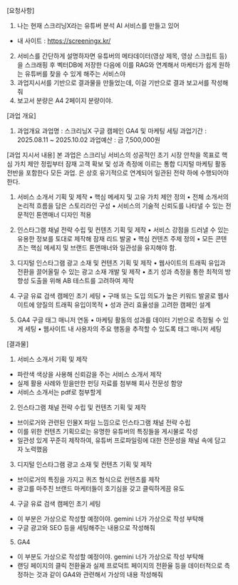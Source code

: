 [요청사항]
1. 나는 현재 스크리닝X라는 유튜버 분석 AI 서비스를 만들고 있어
- 내 사이트 : https://screeningx.kr/
2. 서비스를 간단하게 설명하자면 유튜버의 메타데이터(영상 제목, 영상 스크립트 등)을 스크래핑 후 벡터DB에 저장한 다음에 이를 RAG와 연계해서 마케터가 쉽게 원하는 유튜버를 찾을 수 있게 해주는 서비스야
3. 과업지시서를 기반으로 결과물을 만들었는데, 이걸 기반으로 결과 보고서를 작성해줘
4. 보고서 분량은 A4 2페이지 분량이야.

[과업 개요]
1. 과업개요
과업명 : 스크리닝X 구글 캠페인 GA4 및 마케팅 세팅
과업기간 : 2025.08.11 ~ 2025.10.02
과업예산 : 금 7,500,000원 

[과업 지시서 내용]
본 과업은 스크리닝 서비스의 성공적인 초기 시장 안착을 목표로 핵심 가치 제안 정립부터
잠재 고객 확보 및 성과 측정에 이르는 통합 디지털 마케팅 활동 전반을 포함한다 모든 과업.
은 상호 유기적으로 연계되어 일관된 전략 하에 수행되어야 한다.

1. 서비스 소개서 기획 및 제작
• 핵심 메세지 및 고유 가치 제안 정의
• 전체 소개서의 논리적 흐름을 담은 스토리라인 구성
• 서비스의 기술적 신뢰도를 나타낼 수 있는 전문적인 톤앤매너 디자인 적용

2. 인스타그램 채널 전략 수립 및 컨텐츠 기획 및 제작
• 서비스 강점을 드러낼 수 있는 유용한 정보를 토대로 제작해 잠재 리드 발굴
• 핵심 컨텐츠 주제 정의
• 모든 콘텐츠는 핵심 메세지 및 브랜드 톤앤매너와 일관성을 유지해야 함.

3. 디지털 인스타그램 광고 소재 및 컨텐츠 기획 및 제작
• 웹사이트의 트래픽 유입과 전환을 끌어올릴 수 있는 광고 소재 개발 및 제작
• 초기 성과 측정을 통한 최적의 방향성 도출을 위해 AB 테스트를 고려하여 제작

4. 구글 유료 검색 캠페인 초기 세팅
• 구매 또는 도입 의도가 높은 키워드 발굴로 웹사이트에 양질의 트래픽 유입이목적
• 성과 관리 효율성을 고려한 캠페인 설계

5. GA4
구글 태그 매니저 연동
• 마케팅 활동의 성과를 데이터 기반으로 측정될 수 있게 세팅
• 웹사이트 내 사용자의 주요 행동을 추적할 수 있도록 태그 매니저 세팅

[결과물]
1. 서비스 소개서 기획 및 제작
- 파란색 색상을 사용해 신뢰감을 주는 서비스 소개서 제작
- 실제 활용 사례와 믿을만한 펀딩 자료를 첨부해 회사 전문성 함양
- 서비스 소개서는 pdf로 첨부할게

2. 인스타그램 채널 전략 수립 및 컨텐츠 기획 및 제작
- 브이로거와 관련된 인물X 파일 느낌으로 인스타그램 채널 전략 수립
- 이를 위한 컨텐츠 기획으로는 유명한 유튜버의 특징들을 게시물로 작성
- 일관성 있게 꾸준히 제작하여, 유튜버 프로파일링에 대한 전문성을 채널 속에 담고자 노력했음

3. 디지털 인스타그램 광고 소재 및 컨텐츠 기획 및 제작
- 브이로거의 특징을 가지고 퀴즈 형식으로 컨텐츠를 제작
- 광고를 마주친 브랜드 마케터들이 호기심을 갖고 클릭하게끔 유도

4. 구글 유료 검색 캠페인 초기 세팅
- 이 부분은 가상으로 작성할 예정이야. gemini 너가 가상으로 작성 부탁해
- 구글 광고와 SEO 등을 세팅해주는 내용으로 작성해줘

5. GA4
- 이 부분도 가상으로 작성할 예정이야. gemini 너가 가상으로 작성 부탁해
- 랜딩 페이지의 클릭 전환율과 실제 프로덕트 페이지의 전환율 등을 데이터적으로 측정하는 것과 같이 GA4와 관련해서 가상의 내용 작성해줘